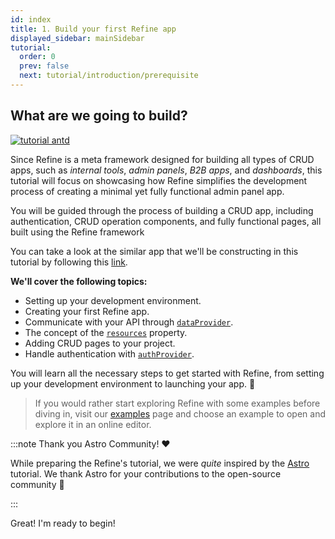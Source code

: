```yaml
---
id: index
title: 1. Build your first Refine app
displayed_sidebar: mainSidebar
tutorial:
  order: 0
  prev: false
  next: tutorial/introduction/prerequisite
---
```


## What are we going to build?

 <div className="centered-image"  >
<a href="https://refine.new/preview/a4f6eb83-2dd7-453b-b26a-4d3f48eeb543">
  <img style={{alignSelf:"center"}}  src="https://refine.ams3.cdn.digitaloceanspaces.com/website/static/tutorial/tutorial-generic-app.png" alt="tutorial antd" />
  </a>
</div>

Since Refine is a meta framework designed for building all types of CRUD apps, such as _internal tools_, _admin panels_, _B2B apps_, and _dashboards_, this tutorial will focus on showcasing how Refine simplifies the development process of creating a minimal yet fully functional admin panel app.

You will be guided through the process of building a CRUD app, including authentication, CRUD operation components, and fully functional pages, all built using the Refine framework

You can take a look at the similar app that we'll be constructing in this tutorial by following this [link](https://refine.new/preview/a4f6eb83-2dd7-453b-b26a-4d3f48eeb543).

**We'll cover the following topics:**

- Setting up your development environment.
- Creating your first Refine app.
- Communicate with your API through [`dataProvider`](/docs/data/data-provider).
- The concept of the [`resources`](/docs/core/refine-component#resources) property.
- Adding CRUD pages to your project.
- Handle authentication with [`authProvider`](/docs/tutorial/understanding-authprovider/index/).

You will learn all the necessary steps to get started with Refine, from setting up your development environment to launching your app. 🚀

> If you would rather start exploring Refine with some examples before diving in, visit our [examples](/docs/examples/) page and choose an example to open and explore it in an online editor.

:::note Thank you Astro Community! ❤️

While preparing the Refine's tutorial, we were _quite_ inspired by the [Astro](https://astro.build/) tutorial. We thank Astro for your contributions to the open-source community 🎉

:::

<Checklist>

<ChecklistItem id="looks-great">
Great! I'm ready to begin!
</ChecklistItem>

</Checklist>
